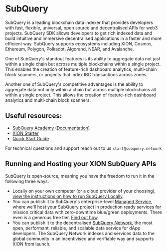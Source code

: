 # SubQuery

SubQuery is a leading blockchain data indexer that provides developers with fast, flexible, universal, open source and decentralised APIs for web3 projects. SubQuery SDK allows developers to get rich indexed data and build intuitive and immersive decentralised applications in a faster and more efficient way. SubQuery supports ecosystems including XION, Cosmos, Ethereum, Polygon, Polkadot, Algorand, NEAR, and Avalanche.

One of SubQuery's standout features is its ability to aggregate data not just within a single chain but across multiple blockchains within a single project. This enables the creation of feature-rich dashboard analytics, multi-chain block scanners, or projects that index IBC transactions across zones.

Another one of SubQuery's competitive advantages is the ability to aggregate data not only within a chain but across multiple blockchains all within a single project. This allows the creation of feature-rich dashboard analytics and multi-chain block scanners.

## Useful resources:

- [SubQuery Academy (Documentation)](https://academy.subquery.network/)
- [XION Starter](https://github.com/subquery/cosmos-subql-starter/tree/main/XION/xion-testnet-starter)
- [Quick Start Guide](https://academy.subquery.network/indexer/quickstart/quickstart.html)

For technical questions and support reach out to us `start@subquery.network`

## Running and Hosting your XION SubQuery APIs

SubQuery is open-source, meaning you have the freedom to run it in the following three ways:

- Locally on your own computer (or a cloud provider of your choosing), [view the instructions on how to run SubQuery Locally](https://academy.subquery.network/run_publish/run.html).
- You can publish it to SubQuery's enterprise-level [Managed Service](https://managedservice.subquery.network/), where we'll host your SubQuery project in production ready services for mission critical data with zero-downtime blue/green deployments. There even is a generous free tier. [Find out how](https://academy.subquery.network/run_publish/publish.html).
- You can publish it to the decentralised [SubQuery Network](https://subquery.network/network), the most open, performant, reliable, and scalable data service for dApp developers. The SubQuery Network indexes and services data to the global community in an incentivised and verifiable way and supports XION from launch.
